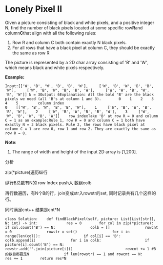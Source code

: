 # Lonely Pixel II

Given a picture consisting of black and white pixels, and a positive integer N, find the number of black pixels located at some specific row**R**and column**C**that align with all the following rules:

1. Row R and column C both contain exactly N black pixels.
2. For all rows that have a black pixel at column C, they should be exactly the same as row R

The picture is represented by a 2D char array consisting of 'B' and 'W', which means black and white pixels respectively.

**Example:**

```text
Input:[['W', 'B', 'W', 'B', 'B', 'W'],     ['W', 'B', 'W', 'B', 'B', 'W'],     ['W', 'B', 'W', 'B', 'B', 'W'],     ['W', 'W', 'B', 'W', 'B', 'W']] N = 3Output: 6Explanation: All the bold 'B' are the black pixels we need (all 'B's at column 1 and 3).        0    1    2    3    4    5         column index                                            0    [['W', 'B', 'W', 'B', 'B', 'W'],    1     ['W', 'B', 'W', 'B', 'B', 'W'],    2     ['W', 'B', 'W', 'B', 'B', 'W'],    3     ['W', 'W', 'B', 'W', 'B', 'W']]    row indexTake 'B' at row R = 0 and column C = 1 as an example:Rule 1, row R = 0 and column C = 1 both have exactly N = 3 black pixels. Rule 2, the rows have black pixel at column C = 1 are row 0, row 1 and row 2. They are exactly the same as row R = 0.
```

**Note:**

1. The range of width and height of the input 2D array is \[1,200\].

分析

zip\(\*picture\)遍历纵行

纵行B总数有N的 row Index push入 数组colb

再行数遍历，有N个B的行，join变成str入rowstr的set, 同时记录共有几个这样的行。

同时满足cnt++ 结果是cnt\*N

```text
class Solution:    def findBlackPixel(self, picture: List[List[str]], N: int) -> int:             res = 0        for col in zip(*picture):            if col.count('B') == N:                colb = []                rowcnt = 0                rowstr = set()                for i in range(len(col)):                    if col[i] == 'B':                        colb.append(i)                for i in colb:                    if picture[i].count('B') == N:                        rowstr.add(''.join(picture[i]))                        rowcnt += 1 #B的数目都要是N                if len(rowstr) == 1 and rowcnt == N:                    res += 1        return res*N
```


